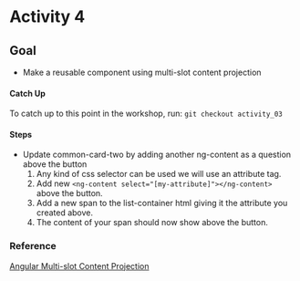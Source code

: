 # Activity 4

## Goal
- Make a reusable component using multi-slot content projection

#### Catch Up
To catch up to this point in the workshop, run:
  `git checkout activity_03`

#### Steps
- Update common-card-two by adding another ng-content as a question above the button
    1. Any kind of css selector can be used we will use an attribute tag.
    2. Add new ```<ng-content select="[my-attribute]"></ng-content>``` above the button.
    3. Add a new span to the list-container html giving it the attribute you created above.
    4. The content of your span should now show above the button.

### Reference
[Angular Multi-slot Content Projection](https://angular.io/guide/content-projection#multi-slot-content-projection)
